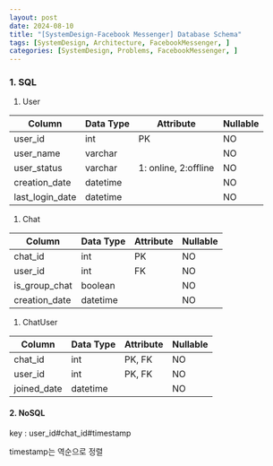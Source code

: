 ```yaml
---
layout: post
date: 2024-08-10
title: "[SystemDesign-Facebook Messenger] Database Schema"
tags: [SystemDesign, Architecture, FacebookMessenger, ]
categories: [SystemDesign, Problems, FacebookMessenger, ]
---
```



### 1. SQL

1. User

| Column          | Data Type | Attribute            | Nullable |
| --------------- | --------- | -------------------- | -------- |
| user_id         | int       | PK                   | NO       |
| user_name       | varchar   |                      | NO       |
| user_status     | varchar   | 1: online, 2:offline | NO       |
| creation_date   | datetime  |                      | NO       |
| last_login_date | datetime  |                      | NO       |

1. Chat

| Column        | Data Type | Attribute | Nullable |
| ------------- | --------- | --------- | -------- |
| chat_id       | int       | PK        | NO       |
| user_id       | int       | FK        | NO       |
| is_group_chat | boolean   |           | NO       |
| creation_date | datetime  |           | NO       |

1. ChatUser

| Column      | Data Type | Attribute | Nullable |
| ----------- | --------- | --------- | -------- |
| chat_id     | int       | PK, FK    | NO       |
| user_id     | int       | PK, FK    | NO       |
| joined_date | datetime  |           | NO       |


#### 2. NoSQL


key : user_id#chat_id#timestamp


timestamp는 역순으로 정렬

